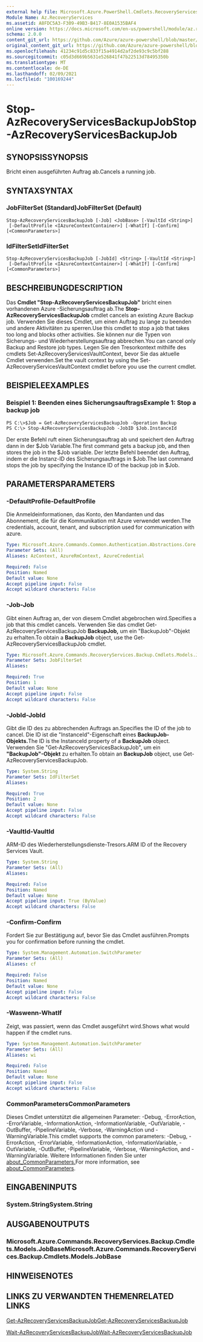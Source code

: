 ```yaml
---
external help file: Microsoft.Azure.PowerShell.Cmdlets.RecoveryServices.Backup.dll-Help.xml
Module Name: Az.RecoveryServices
ms.assetid: A8FDC5A3-F309-49B3-B417-8E0A1535BAF4
online version: https://docs.microsoft.com/en-us/powershell/module/az.recoveryservices/stop-azrecoveryservicesbackupjob
schema: 2.0.0
content_git_url: https://github.com/Azure/azure-powershell/blob/master/src/RecoveryServices/RecoveryServices/help/Stop-AzRecoveryServicesBackupJob.md
original_content_git_url: https://github.com/Azure/azure-powershell/blob/master/src/RecoveryServices/RecoveryServices/help/Stop-AzRecoveryServicesBackupJob.md
ms.openlocfilehash: 41234c91d5c833f15a4914d2af2de93c9c5bf288
ms.sourcegitcommit: c05d3d669b5631e526841f47b22513d78495350b
ms.translationtype: MT
ms.contentlocale: de-DE
ms.lasthandoff: 02/09/2021
ms.locfileid: "100169244"
---
```

# <span data-ttu-id="3cae5-101">Stop-AzRecoveryServicesBackupJob</span><span class="sxs-lookup"><span data-stu-id="3cae5-101">Stop-AzRecoveryServicesBackupJob</span></span>

## <span data-ttu-id="3cae5-102">SYNOPSIS</span><span class="sxs-lookup"><span data-stu-id="3cae5-102">SYNOPSIS</span></span>
<span data-ttu-id="3cae5-103">Bricht einen ausgeführten Auftrag ab.</span><span class="sxs-lookup"><span data-stu-id="3cae5-103">Cancels a running job.</span></span>

## <span data-ttu-id="3cae5-104">SYNTAX</span><span class="sxs-lookup"><span data-stu-id="3cae5-104">SYNTAX</span></span>

### <span data-ttu-id="3cae5-105">JobFilterSet (Standard)</span><span class="sxs-lookup"><span data-stu-id="3cae5-105">JobFilterSet (Default)</span></span>
```
Stop-AzRecoveryServicesBackupJob [-Job] <JobBase> [-VaultId <String>]
 [-DefaultProfile <IAzureContextContainer>] [-WhatIf] [-Confirm] [<CommonParameters>]
```

### <span data-ttu-id="3cae5-106">IdFilterSet</span><span class="sxs-lookup"><span data-stu-id="3cae5-106">IdFilterSet</span></span>
```
Stop-AzRecoveryServicesBackupJob [-JobId] <String> [-VaultId <String>]
 [-DefaultProfile <IAzureContextContainer>] [-WhatIf] [-Confirm] [<CommonParameters>]
```

## <span data-ttu-id="3cae5-107">BESCHREIBUNG</span><span class="sxs-lookup"><span data-stu-id="3cae5-107">DESCRIPTION</span></span>
<span data-ttu-id="3cae5-108">Das **Cmdlet "Stop-AzRecoveryServicesBackupJob"** bricht einen vorhandenen Azure -Sicherungsauftrag ab.</span><span class="sxs-lookup"><span data-stu-id="3cae5-108">The **Stop-AzRecoveryServicesBackupJob** cmdlet cancels an existing Azure Backup job.</span></span>
<span data-ttu-id="3cae5-109">Verwenden Sie dieses Cmdlet, um einen Auftrag zu lange zu beenden und andere Aktivitäten zu sperren.</span><span class="sxs-lookup"><span data-stu-id="3cae5-109">Use this cmdlet to stop a job that takes too long and blocks other activities.</span></span>
<span data-ttu-id="3cae5-110">Sie können nur die Typen von Sicherungs- und Wiederherstellungsauftrag abbrechen.</span><span class="sxs-lookup"><span data-stu-id="3cae5-110">You can cancel only Backup and Restore job types.</span></span>
<span data-ttu-id="3cae5-111">Legen Sie den Tresorkontext mithilfe des cmdlets Set-AzRecoveryServicesVaultContext, bevor Sie das aktuelle Cmdlet verwenden.</span><span class="sxs-lookup"><span data-stu-id="3cae5-111">Set the vault context by using the Set-AzRecoveryServicesVaultContext cmdlet before you use the current cmdlet.</span></span>

## <span data-ttu-id="3cae5-112">BEISPIELE</span><span class="sxs-lookup"><span data-stu-id="3cae5-112">EXAMPLES</span></span>

### <span data-ttu-id="3cae5-113">Beispiel 1: Beenden eines Sicherungsauftrags</span><span class="sxs-lookup"><span data-stu-id="3cae5-113">Example 1: Stop a backup job</span></span>
```
PS C:\>$Job = Get-AzRecoveryServicesBackupJob -Operation Backup
PS C:\> Stop-AzRecoveryServicesBackupJob -JobID $Job.InstanceId
```

<span data-ttu-id="3cae5-114">Der erste Befehl ruft einen Sicherungsauftrag ab und speichert den Auftrag dann in der $Job Variable.</span><span class="sxs-lookup"><span data-stu-id="3cae5-114">The first command gets a backup job, and then stores the job in the $Job variable.</span></span>
<span data-ttu-id="3cae5-115">Der letzte Befehl beendet den Auftrag, indem er die Instanz-ID des Sicherungsauftrags in $Job.</span><span class="sxs-lookup"><span data-stu-id="3cae5-115">The last command stops the job by specifying the Instance ID of the backup job in $Job.</span></span>

## <span data-ttu-id="3cae5-116">PARAMETERS</span><span class="sxs-lookup"><span data-stu-id="3cae5-116">PARAMETERS</span></span>

### <span data-ttu-id="3cae5-117">-DefaultProfile</span><span class="sxs-lookup"><span data-stu-id="3cae5-117">-DefaultProfile</span></span>
<span data-ttu-id="3cae5-118">Die Anmeldeinformationen, das Konto, den Mandanten und das Abonnement, die für die Kommunikation mit Azure verwendet werden.</span><span class="sxs-lookup"><span data-stu-id="3cae5-118">The credentials, account, tenant, and subscription used for communication with azure.</span></span>

```yaml
Type: Microsoft.Azure.Commands.Common.Authentication.Abstractions.Core.IAzureContextContainer
Parameter Sets: (All)
Aliases: AzContext, AzureRmContext, AzureCredential

Required: False
Position: Named
Default value: None
Accept pipeline input: False
Accept wildcard characters: False
```

### <span data-ttu-id="3cae5-119">-Job</span><span class="sxs-lookup"><span data-stu-id="3cae5-119">-Job</span></span>
<span data-ttu-id="3cae5-120">Gibt einen Auftrag an, der von diesem Cmdlet abgebrochen wird.</span><span class="sxs-lookup"><span data-stu-id="3cae5-120">Specifies a job that this cmdlet cancels.</span></span>
<span data-ttu-id="3cae5-121">Verwenden Sie das cmdlet Get-AzRecoveryServicesBackupJob **BackupJob,** um ein "BackupJob"-Objekt zu erhalten.</span><span class="sxs-lookup"><span data-stu-id="3cae5-121">To obtain a **BackupJob** object, use the Get-AzRecoveryServicesBackupJob cmdlet.</span></span>

```yaml
Type: Microsoft.Azure.Commands.RecoveryServices.Backup.Cmdlets.Models.JobBase
Parameter Sets: JobFilterSet
Aliases:

Required: True
Position: 1
Default value: None
Accept pipeline input: False
Accept wildcard characters: False
```

### <span data-ttu-id="3cae5-122">-JobId</span><span class="sxs-lookup"><span data-stu-id="3cae5-122">-JobId</span></span>
<span data-ttu-id="3cae5-123">Gibt die ID des zu abbrechenden Auftrags an.</span><span class="sxs-lookup"><span data-stu-id="3cae5-123">Specifies the ID of the job to cancel.</span></span>
<span data-ttu-id="3cae5-124">Die ID ist die "InstanceId"-Eigenschaft eines **BackupJob-Objekts.**</span><span class="sxs-lookup"><span data-stu-id="3cae5-124">The ID is the InstanceId property of a **BackupJob** object.</span></span>
<span data-ttu-id="3cae5-125">Verwenden Sie "Get-AzRecoveryServicesBackupJob", um ein **"BackupJob"-Objekt** zu erhalten.</span><span class="sxs-lookup"><span data-stu-id="3cae5-125">To obtain an **BackupJob** object, use Get-AzRecoveryServicesBackupJob.</span></span>

```yaml
Type: System.String
Parameter Sets: IdFilterSet
Aliases:

Required: True
Position: 2
Default value: None
Accept pipeline input: False
Accept wildcard characters: False
```

### <span data-ttu-id="3cae5-126">-VaultId</span><span class="sxs-lookup"><span data-stu-id="3cae5-126">-VaultId</span></span>
<span data-ttu-id="3cae5-127">ARM-ID des Wiederherstellungsdienste-Tresors.</span><span class="sxs-lookup"><span data-stu-id="3cae5-127">ARM ID of the Recovery Services Vault.</span></span>

```yaml
Type: System.String
Parameter Sets: (All)
Aliases:

Required: False
Position: Named
Default value: None
Accept pipeline input: True (ByValue)
Accept wildcard characters: False
```

### <span data-ttu-id="3cae5-128">-Confirm</span><span class="sxs-lookup"><span data-stu-id="3cae5-128">-Confirm</span></span>
<span data-ttu-id="3cae5-129">Fordert Sie zur Bestätigung auf, bevor Sie das Cmdlet ausführen.</span><span class="sxs-lookup"><span data-stu-id="3cae5-129">Prompts you for confirmation before running the cmdlet.</span></span>

```yaml
Type: System.Management.Automation.SwitchParameter
Parameter Sets: (All)
Aliases: cf

Required: False
Position: Named
Default value: None
Accept pipeline input: False
Accept wildcard characters: False
```

### <span data-ttu-id="3cae5-130">-Waswenn</span><span class="sxs-lookup"><span data-stu-id="3cae5-130">-WhatIf</span></span>
<span data-ttu-id="3cae5-131">Zeigt, was passiert, wenn das Cmdlet ausgeführt wird.</span><span class="sxs-lookup"><span data-stu-id="3cae5-131">Shows what would happen if the cmdlet runs.</span></span>

```yaml
Type: System.Management.Automation.SwitchParameter
Parameter Sets: (All)
Aliases: wi

Required: False
Position: Named
Default value: None
Accept pipeline input: False
Accept wildcard characters: False
```

### <span data-ttu-id="3cae5-132">CommonParameters</span><span class="sxs-lookup"><span data-stu-id="3cae5-132">CommonParameters</span></span>
<span data-ttu-id="3cae5-133">Dieses Cmdlet unterstützt die allgemeinen Parameter: -Debug, -ErrorAction, -ErrorVariable, -InformationAction, -InformationVariable, -OutVariable, -OutBuffer, -PipelineVariable, -Verbose, -WarningAction und -WarningVariable.</span><span class="sxs-lookup"><span data-stu-id="3cae5-133">This cmdlet supports the common parameters: -Debug, -ErrorAction, -ErrorVariable, -InformationAction, -InformationVariable, -OutVariable, -OutBuffer, -PipelineVariable, -Verbose, -WarningAction, and -WarningVariable.</span></span> <span data-ttu-id="3cae5-134">Weitere Informationen finden Sie unter [about_CommonParameters.](http://go.microsoft.com/fwlink/?LinkID=113216)</span><span class="sxs-lookup"><span data-stu-id="3cae5-134">For more information, see [about_CommonParameters](http://go.microsoft.com/fwlink/?LinkID=113216).</span></span>

## <span data-ttu-id="3cae5-135">EINGABEN</span><span class="sxs-lookup"><span data-stu-id="3cae5-135">INPUTS</span></span>

### <span data-ttu-id="3cae5-136">System.String</span><span class="sxs-lookup"><span data-stu-id="3cae5-136">System.String</span></span>

## <span data-ttu-id="3cae5-137">AUSGABEN</span><span class="sxs-lookup"><span data-stu-id="3cae5-137">OUTPUTS</span></span>

### <span data-ttu-id="3cae5-138">Microsoft.Azure.Commands.RecoveryServices.Backup.Cmdlets.Models.JobBase</span><span class="sxs-lookup"><span data-stu-id="3cae5-138">Microsoft.Azure.Commands.RecoveryServices.Backup.Cmdlets.Models.JobBase</span></span>

## <span data-ttu-id="3cae5-139">HINWEISE</span><span class="sxs-lookup"><span data-stu-id="3cae5-139">NOTES</span></span>

## <span data-ttu-id="3cae5-140">LINKS ZU VERWANDTEN THEMEN</span><span class="sxs-lookup"><span data-stu-id="3cae5-140">RELATED LINKS</span></span>

[<span data-ttu-id="3cae5-141">Get-AzRecoveryServicesBackupJob</span><span class="sxs-lookup"><span data-stu-id="3cae5-141">Get-AzRecoveryServicesBackupJob</span></span>](./Get-AzRecoveryServicesBackupJob.md)

[<span data-ttu-id="3cae5-142">Wait-AzRecoveryServicesBackupJob</span><span class="sxs-lookup"><span data-stu-id="3cae5-142">Wait-AzRecoveryServicesBackupJob</span></span>](./Wait-AzRecoveryServicesBackupJob.md)


